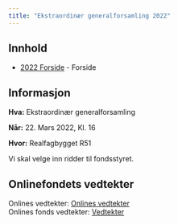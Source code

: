 ```yaml
---
title: "Ekstraordinær generalforsamling 2022"
---
```


## Innhold
* [2022 Forside](/wiki/online/generalforsamlingen/genfors2022)   - Forside

## Informasjon

**Hva:** Ekstraordinær generalforsamling

**Når:** 22. Mars 2022, Kl. 16

**Hvor:** Realfagbygget R51

Vi skal velge inn ridder til fondsstyret.

## Onlinefondets vedtekter
Onlines vedtekter: [Onlines vedtekter](https://github.com/dotkom/Onlines_Vedtekter/blob/master/vedtekter.adoc)  
Onlines fonds vedtekter: [Vedtekter](https://onlineweb4-prod.s3.eu-north-1.amazonaws.com/media/wiki/attachments/4850/6ce1fe1f2a3d92f7f229c49147d7b4a0/Onlines_Fond_Vedtekter_Signed.pdf)